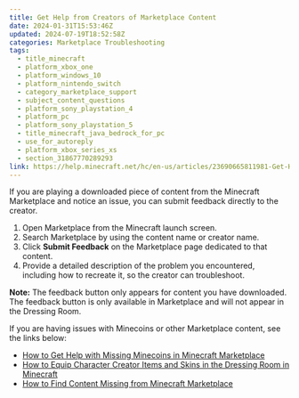 ```yaml
---
title: Get Help from Creators of Marketplace Content
date: 2024-01-31T15:53:46Z
updated: 2024-07-19T18:52:58Z
categories: Marketplace Troubleshooting
tags:
  - title_minecraft
  - platform_xbox_one
  - platform_windows_10
  - platform_nintendo_switch
  - category_marketplace_support
  - subject_content_questions
  - platform_sony_playstation_4
  - platform_pc
  - platform_sony_playstation_5
  - title_minecraft_java_bedrock_for_pc
  - use_for_autoreply
  - platform_xbox_series_xs
  - section_31867770289293
link: https://help.minecraft.net/hc/en-us/articles/23690665811981-Get-Help-from-Creators-of-Marketplace-Content
---
```


If you are playing a downloaded piece of content from the Minecraft Marketplace and notice an issue, you can submit feedback directly to the creator.

1.  Open Marketplace from the Minecraft launch screen.
2.  Search Marketplace by using the content name or creator name.
3.  Click **Submit Feedback** on the Marketplace page dedicated to that content.
4.  Provide a detailed description of the problem you encountered, including how to recreate it, so the creator can troubleshoot.

**Note:** The feedback button only appears for content you have downloaded. The feedback button is only available in Marketplace and will not appear in the Dressing Room.

If you are having issues with Minecoins or other Marketplace content, see the links below:

- [How to Get Help with Missing Minecoins in Minecraft Marketplace](./How-to-Get-Help-With-Missing-Minecoins-in-Minecraft-Marketplace.md)
- [How to Equip Character Creator Items and Skins in the Dressing Room in Minecraft](../Managing-Marketplace-Content/How-to-Equip-Character-Creator-Items-and-Skins-in-the-Dressing-Room-in-Minecraft.md)
- [How to Find Content Missing from Minecraft Marketplace](./How-to-Find-Content-Missing-from-Minecraft-Marketplace.md)
